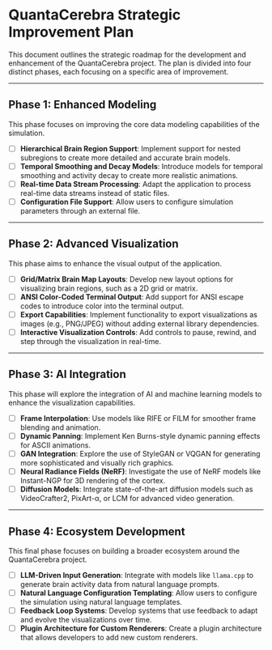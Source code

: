 # QuantaCerebra Strategic Improvement Plan

This document outlines the strategic roadmap for the development and enhancement of the QuantaCerebra project. The plan is divided into four distinct phases, each focusing on a specific area of improvement.

---

## Phase 1: Enhanced Modeling

This phase focuses on improving the core data modeling capabilities of the simulation.

-   [ ] **Hierarchical Brain Region Support**: Implement support for nested subregions to create more detailed and accurate brain models.
-   [ ] **Temporal Smoothing and Decay Models**: Introduce models for temporal smoothing and activity decay to create more realistic animations.
-   [ ] **Real-time Data Stream Processing**: Adapt the application to process real-time data streams instead of static files.
-   [ ] **Configuration File Support**: Allow users to configure simulation parameters through an external file.

---

## Phase 2: Advanced Visualization

This phase aims to enhance the visual output of the application.

-   [ ] **Grid/Matrix Brain Map Layouts**: Develop new layout options for visualizing brain regions, such as a 2D grid or matrix.
-   [ ] **ANSI Color-Coded Terminal Output**: Add support for ANSI escape codes to introduce color into the terminal output.
-   [ ] **Export Capabilities**: Implement functionality to export visualizations as images (e.g., PNG/JPEG) without adding external library dependencies.
-   [ ] **Interactive Visualization Controls**: Add controls to pause, rewind, and step through the visualization in real-time.

---

## Phase 3: AI Integration

This phase will explore the integration of AI and machine learning models to enhance the visualization capabilities.

-   [ ] **Frame Interpolation**: Use models like RIFE or FILM for smoother frame blending and animation.
-   [ ] **Dynamic Panning**: Implement Ken Burns-style dynamic panning effects for ASCII animations.
-   [ ] **GAN Integration**: Explore the use of StyleGAN or VQGAN for generating more sophisticated and visually rich graphics.
-   [ ] **Neural Radiance Fields (NeRF)**: Investigate the use of NeRF models like Instant-NGP for 3D rendering of the cortex.
-   [ ] **Diffusion Models**: Integrate state-of-the-art diffusion models such as VideoCrafter2, PixArt-α, or LCM for advanced video generation.

---

## Phase 4: Ecosystem Development

This final phase focuses on building a broader ecosystem around the QuantaCerebra project.

-   [ ] **LLM-Driven Input Generation**: Integrate with models like `llama.cpp` to generate brain activity data from natural language prompts.
-   [ ] **Natural Language Configuration Templating**: Allow users to configure the simulation using natural language templates.
-   [ ] **Feedback Loop Systems**: Develop systems that use feedback to adapt and evolve the visualizations over time.
-   [ ] **Plugin Architecture for Custom Renderers**: Create a plugin architecture that allows developers to add new custom renderers.
